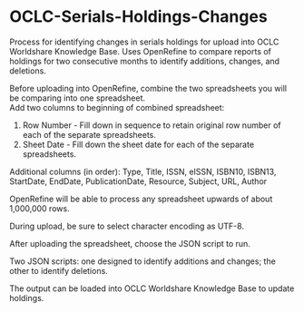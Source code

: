 # OCLC-Serials-Holdings-Changes
Process for identifying changes in serials holdings for upload into OCLC Worldshare Knowledge Base.  Uses OpenRefine to compare reports of holdings for two consecutive months to identify additions, changes, and deletions.

Before uploading into OpenRefine, combine the two spreadsheets you will be comparing into one spreadsheet.  
Add two columns to beginning of combined spreadsheet:

1. Row Number - Fill down in sequence to retain original row number of each of the separate spreadsheets.
2. Sheet Date - Fill down the sheet date for each of the separate spreadsheets.

Additional columns (in order): Type, Title, ISSN, eISSN, ISBN10, ISBN13, StartDate, EndDate, PublicationDate, Resource, Subject, URL, Author

OpenRefine will be able to process any spreadsheet upwards of about 1,000,000 rows.  

During upload, be sure to select character encoding as UTF-8.

After uploading the spreadsheet, choose the JSON script to run.

Two JSON scripts: one designed to identify additions and changes; the other to identify deletions.

The output can be loaded into OCLC Worldshare Knowledge Base to update holdings.
